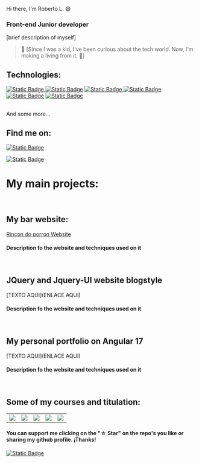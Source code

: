 
Hi there, I'm Roberto L. :smile:

 
### Front-end Junior developer



[brief description of myself]

> 👥 [Since I was a kid, I've been curious about the tech world. Now, I'm making a living from it. 🤍]

## Technologies:

[![Static Badge](https://img.shields.io/badge/HTML5-orange?style=flat&logo=Html5&logoColor=orange&labelColor=white)
](#)
[![Static Badge](https://img.shields.io/badge/CSS-blue?style=flat&logo=CSS3&logoColor=blue&labelColor=white)](#)
[![Static Badge](https://img.shields.io/badge/JavaScript-yellow?style=flat&logo=JavaScript&logoColor=yellow&labelColor=white)
](#)
[![Static Badge](https://img.shields.io/badge/JQuery-blue?style=flat&logo=JQuery&logoColor=blue&labelColor=white)
](#)
[![Static Badge](https://img.shields.io/badge/TypeScript-blue?style=flat&logo=TypeScript&logoColor=Blue&labelColor=white)](#)
[](#)
[![Static Badge](https://img.shields.io/badge/Angular-red?style=flat&logo=Angular&logoColor=red&labelColor=white)
](#)

</br>
And some more...

## Find me on:

[![Static Badge](https://img.shields.io/badge/Roberto%20L-blue?style=flat&logo=LinkedIn&logoColor=blue&labelColor=white)](https://www.linkedin.com/in/roberto-lago-ubeda-b5b147155/)

[![Static Badge](https://img.shields.io/badge/Gmail-yellow?style=flat&logo=Gmail&logoColor=red&labelColor=white&color=yellow)](#)






# My main projects:
<br>

## My bar website:

[Rincon do porron Website](https://rlg94.github.io/Complete-bar-Website/)

#### Description fo the website and techniques used on it
<br>

## JQuery and Jquery-UI website blogstyle
[TEXTO AQUI](ENLACE AQUI)

#### Description fo the website and techniques used on it
<br>

## My personal portfolio on Angular 17 
[TEXTO AQUI](ENLACE AQUI)

#### Description fo the website and techniques used on it
<br>




## Some of my courses and titulation:

<table style="width:100%">
<tr>
<td>
<a href="#">
<img src="#">
</a>
</td>
<td>
<a href="#">
<img src="#">
</a>
</td>
<td>
<a href="#">
<img src="#">
</a>
</td>
  <td>
<a href="#">
<img src="#">
</a>
</td>
  <td>
<a href="#">
<img src="#">
</a>
</td>
</tr>
</table>



#### You can support me clicking on the  "☆ Star" on the repo's you like or sharing my github profile. ¡Thanks!

[![Static Badge](https://img.shields.io/badge/GITHUB-black?style=plastic&logo=GitHub&logoColor=black&labelColor=white)
](https://github.com/RLG94)




